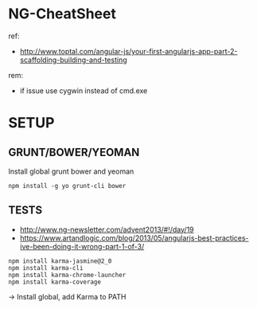NG-CheatSheet
=====================
ref:
- http://www.toptal.com/angular-js/your-first-angularjs-app-part-2-scaffolding-building-and-testing

rem:
- if issue use cygwin instead of cmd.exe

SETUP
=====

GRUNT/BOWER/YEOMAN
------------------

Install global grunt bower and yeoman

```
npm install -g yo grunt-cli bower

```

TESTS
-----
- http://www.ng-newsletter.com/advent2013/#!/day/19
- https://www.artandlogic.com/blog/2013/05/angularjs-best-practices-ive-been-doing-it-wrong-part-1-of-3/

```
npm install karma-jasmine@2_0
npm install karma-cli 
npm install karma-chrome-launcher
npm install karma-coverage
```

-> Install global, add Karma to PATH

